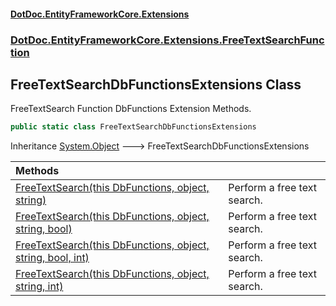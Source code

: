 #### [DotDoc\.EntityFrameworkCore\.Extensions](index.md 'index')
### [DotDoc\.EntityFrameworkCore\.Extensions\.FreeTextSearchFunction](DotDoc.EntityFrameworkCore.Extensions.FreeTextSearchFunction.md 'DotDoc\.EntityFrameworkCore\.Extensions\.FreeTextSearchFunction')

## FreeTextSearchDbFunctionsExtensions Class

FreeTextSearch Function DbFunctions Extension Methods\.

```csharp
public static class FreeTextSearchDbFunctionsExtensions
```

Inheritance [System\.Object](https://learn.microsoft.com/en-us/dotnet/api/system.object 'System\.Object') &#129106; FreeTextSearchDbFunctionsExtensions

| Methods | |
| :--- | :--- |
| [FreeTextSearch\(this DbFunctions, object, string\)](FreeTextSearchDbFunctionsExtensions.FreeTextSearch.md#DotDoc.EntityFrameworkCore.Extensions.FreeTextSearchFunction.FreeTextSearchDbFunctionsExtensions.FreeTextSearch(thisMicrosoft.EntityFrameworkCore.DbFunctions,object,string) 'DotDoc\.EntityFrameworkCore\.Extensions\.FreeTextSearchFunction\.FreeTextSearchDbFunctionsExtensions\.FreeTextSearch\(this Microsoft\.EntityFrameworkCore\.DbFunctions, object, string\)') | Perform a free text search\. |
| [FreeTextSearch\(this DbFunctions, object, string, bool\)](FreeTextSearchDbFunctionsExtensions.FreeTextSearch.md#DotDoc.EntityFrameworkCore.Extensions.FreeTextSearchFunction.FreeTextSearchDbFunctionsExtensions.FreeTextSearch(thisMicrosoft.EntityFrameworkCore.DbFunctions,object,string,bool) 'DotDoc\.EntityFrameworkCore\.Extensions\.FreeTextSearchFunction\.FreeTextSearchDbFunctionsExtensions\.FreeTextSearch\(this Microsoft\.EntityFrameworkCore\.DbFunctions, object, string, bool\)') | Perform a free text search\. |
| [FreeTextSearch\(this DbFunctions, object, string, bool, int\)](FreeTextSearchDbFunctionsExtensions.FreeTextSearch.md#DotDoc.EntityFrameworkCore.Extensions.FreeTextSearchFunction.FreeTextSearchDbFunctionsExtensions.FreeTextSearch(thisMicrosoft.EntityFrameworkCore.DbFunctions,object,string,bool,int) 'DotDoc\.EntityFrameworkCore\.Extensions\.FreeTextSearchFunction\.FreeTextSearchDbFunctionsExtensions\.FreeTextSearch\(this Microsoft\.EntityFrameworkCore\.DbFunctions, object, string, bool, int\)') | Perform a free text search\. |
| [FreeTextSearch\(this DbFunctions, object, string, int\)](FreeTextSearchDbFunctionsExtensions.FreeTextSearch.md#DotDoc.EntityFrameworkCore.Extensions.FreeTextSearchFunction.FreeTextSearchDbFunctionsExtensions.FreeTextSearch(thisMicrosoft.EntityFrameworkCore.DbFunctions,object,string,int) 'DotDoc\.EntityFrameworkCore\.Extensions\.FreeTextSearchFunction\.FreeTextSearchDbFunctionsExtensions\.FreeTextSearch\(this Microsoft\.EntityFrameworkCore\.DbFunctions, object, string, int\)') | Perform a free text search\. |
